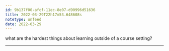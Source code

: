 ```yaml
---
id: 9b137f00-afcf-11ec-8e07-d90996d51636
title: 2022-03-29T22h17m53.648608s
notetype: unfeed
date: 2022-03-29
---
```

what are the hardest things about learning outside of a course setting?

---

